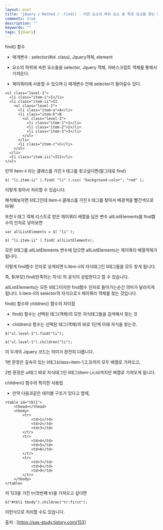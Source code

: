 ```yaml
---
layout: post
title: "jQuery / Method / .find() - 어떤 요소의 하위 요소 중 특정 요소를 찾는 메서드_2"
comments: true
description: ""
keywords: ""
tags: [jQuery]
---
```


find() 함수

- 매개변수 : selector(#id .class), Jquery객체, element

- 요소의 하위에 속한 요소들을 selector, Jquery 객체, 자바스크립트 객체를 통해서 가져온다.

- 제이쿼리에 사용할 수 있으며 () 매개변수 안에 selector가 들어갈수 있다.

```
<ul class="level-1">
  <li class="item-i">I</li>
  <li class="item-ii">II
    <ul class="level-2">
      <li class="item-a">A</li>
      <li class="item-b">B
        <ul class="level-3">
          <li class="item-1">1</li>
          <li class="item-2">2</li>
          <li class="item-3">3</li>
        </ul>
      </li>
      <li class="item-c">C</li>
    </ul>
  </li>
  <li class="item-iii">III</li>
</ul>
```

만약 item-ii 라는 클래스를 가진 li 태그를 찾고싶다면(말그대로 find)

```
$( "li.item-ii" ).find( "li" ).css( "background-color", "red" );
```

이렇게 찾아서 처리할 수 있습니다.

해석해보자면 li태그인데 item-ii 클래스를 가진 li 태그를 찾아서 배경색을 빨간색으로 바꿔!

또한 li 태그 객체 리스트로 받은 제이쿼리 배열을 담은 변수 allListElements를 find함수의 인자로 넣어보면

```
var allListElements = $( "li" );

$( "li.item-ii" ).find( allListElements);
```

모든 li태그를 allListElements 변수에 담으면 allListElements는 제이쿼리 배열객체가 됩니다.

이렇게 find함수 인자로 넣게되면 li.item-ii의 자식태그인 li태그들을 모두 찾게 됩니다.

즉, $(부모).find(만족하는 자식) 의 공식이 성립한다고 할 수 있습니다.

allListElements는 모든 li태그이지만 find함수 인자로 들어가는순간 의미가 달라지게 됩니다. li.item-ii의 selector의 자식으로 li 제이쿼리 객체를 찾는 것입니다.

find() 함수와 children() 함수의 차이점

- find() 함수는 선택된 태그(객체)의 모든 자식태그들을 검색해서 찾는 것

- children() 함수는 선택된 태그(객체)의 바로 1단계 아래 자식을 찾는것.

```
$("ul.level-1").find("li");

$("ul.level-1").children("li");
```

이 두개의 Jquery 코드는 의미가 완전히 다릅니다.

1번 문장은 깊숙히 있는 li태그(class=item-1,2,3)까지 모두 배열로 가져오고,

2번 문장은 ul태그 바로 자식태그인 li태그(item-i,ii,iii)까지만 배열로 가져오게 됩니다.

children() 함수의 특이한 사용법

- 만약 다음과같은 테이블 구조가 있다고 할때,

```
<table id="tbl1">
    <thead></thead>
    <tbody>
        <tr>
            <td>1</td>
            <td>2</td>
            <td>3</td>
        </tr>
        <tr>
            <td>4</td>
            <td>5</td>
            <td>6</td>
        </tr>
        <tr>
            <td>7</td>
            <td>8</td>
            <td>9</td>
        </tr>
    </tbody>    
</table>
```

저 123을 가진 tr(첫번째 tr)을 가져오고 싶다면

```
$("#tbl1 tbody").children("tr:first");
```

이런식으로 처리할 수도 있습니다.


 출처 : [https://sas-study.tistory.com/153]